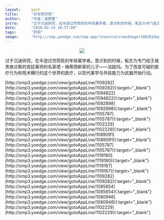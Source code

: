 ```yaml
---
layout:     post
title:      "异世界药局"
author:     "作者：高野聖"
intro:      "过于沉迷研究，在半途过労而死的年轻薬学者。意识到的时候，転生为专门给王侯贵族诊察的宫廷薬师的名家德・梅蒂西斯家的儿子——法路玛。为了改変可疑的医疗行为和呪术横行的这个世界的医疗，以现代薬学与外挂能力为武器开始行动。"
date:       "2018-02-14 16:57:00"
tags:       "药局"
image:      "http://smp.yoedge.com/smp-app/resource/viewImage/1002814appline.png"
---
```

<div style="text-align: center">
<p><img src="http://smp.yoedge.com/smp-app/resource/viewImage/1002814appline.png"/></p>
</div>
<p class="post-meta">
<span>过于沉迷研究，在半途过労而死的年轻薬学者。意识到的时候，転生为专门给王侯贵族诊察的宫廷薬师的名家德・梅蒂西斯家的儿子——法路玛。为了改変可疑的医疗行为和呪术横行的这个世界的医疗，以现代薬学与外挂能力为武器开始行动。</span>
</p>
[http://smp3.yoedge.com/view/gotoAppLine/1109282](http://smp3.yoedge.com/view/gotoAppLine/1109282){:target="_blank"}
[http://smp3.yoedge.com/view/gotoAppLine/1094822](http://smp3.yoedge.com/view/gotoAppLine/1094822){:target="_blank"}
[http://smp3.yoedge.com/view/gotoAppLine/1092898](http://smp3.yoedge.com/view/gotoAppLine/1092898){:target="_blank"}
[http://smp3.yoedge.com/view/gotoAppLine/1105787](http://smp3.yoedge.com/view/gotoAppLine/1105787){:target="_blank"}
[http://smp3.yoedge.com/view/gotoAppLine/1102229](http://smp3.yoedge.com/view/gotoAppLine/1102229){:target="_blank"}
[http://smp3.yoedge.com/view/gotoAppLine/1089091](http://smp3.yoedge.com/view/gotoAppLine/1089091){:target="_blank"}
[http://smp3.yoedge.com/view/gotoAppLine/1105787](http://smp3.yoedge.com/view/gotoAppLine/1105787){:target="_blank"}
[http://smp3.yoedge.com/view/gotoAppLine/1119180](http://smp3.yoedge.com/view/gotoAppLine/1119180){:target="_blank"}
[http://smp3.yoedge.com/view/gotoAppLine/1119167](http://smp3.yoedge.com/view/gotoAppLine/1119167){:target="_blank"}
[http://smp3.yoedge.com/view/gotoAppLine/1109282](http://smp3.yoedge.com/view/gotoAppLine/1109282){:target="_blank"}
[http://smp3.yoedge.com/view/gotoAppLine/1085654](http://smp3.yoedge.com/view/gotoAppLine/1085654){:target="_blank"}
[http://smp3.yoedge.com/view/gotoAppLine/1080946](http://smp3.yoedge.com/view/gotoAppLine/1080946){:target="_blank"}
[http://smp3.yoedge.com/view/gotoAppLine/1102229](http://smp3.yoedge.com/view/gotoAppLine/1102229){:target="_blank"}


